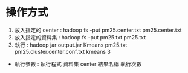 # 操作方式
1. 放入指定的 center : hadoop fs -put pm25.center.txt pm25.center.txt
2. 放入指定的資料集 : hadoop fs -put pm25.txt pm25.txt
3. 執行 : hadoop jar output.jar Kmeans pm25.txt pm25.cluster.center.conf.txt kmeans 3
- 執行參數 : 執行程式 資料集 center 結果名稱 執行次數
